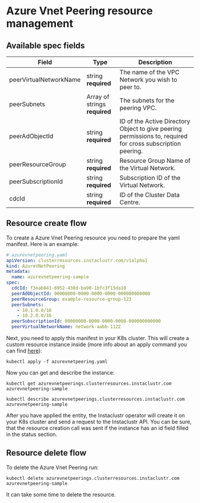 # Azure Vnet Peering resource management

## Available spec fields

| Field                                                 | Type                                           | Description                                                                                                |
|-------------------------------------------------------|------------------------------------------------|------------------------------------------------------------------------------------------------------------|
| peerVirtualNetworkName                                | string <br /> **required**                     | The name of the VPC Network you wish to peer to.                                                           |
| peerSubnets                                           | Array of strings <br /> **required** <br />    | The subnets for the peering VPC.                                                                           |
| peerAdObjectId                                        | string <br /> **required**                     | ID of the Active Directory Object to give peering permissions to, required for cross subscription peering. |                                                                                                                                                                                                                                                                                                                                                                                                                                                                              |
| peerResourceGroup                                     | string <br /> **required**                     | Resource Group Name of the Virtual Network.                                                                |
| peerSubscriptionId                                    | string <br /> **required** <br />              | Subscription ID of the Virtual Network.                                                                    |
| cdcId                                                 | string <br /> **required**                     | ID of the Cluster Data Centre.                                                                             |                                                                                                                                                                                                                                                                                                                                                                                                                                                                              |

## Resource create flow
To create a Azure Vnet Peering resource you need to prepare the yaml manifest. Here is an example:
```yaml
# azurevnetpeering.yaml
apiVersion: clusterresources.instaclustr.com/v1alpha1
kind: AzureVNetPeering
metadata:
  name: azurevnetpeering-sample
spec:
  cdcId: f3eab841-6952-430d-ba90-1bfc3f15da10
  peerAdObjectId: 00000000-0000-0000-0000-000000000000
  peerResourceGroup: example-resource-group-123
  peerSubnets:
    - 10.1.0.0/16
    - 10.2.0.0/16
  peerSubscriptionId: 00000000-0000-0000-0000-000000000000
  peerVirtualNetworkName: network-aabb-1122
```

Next, you need to apply this manifest in your K8s cluster. This will create a custom resource instance inside (more info about an apply command you can find [here](https://kubernetes.io/docs/reference/generated/kubectl/kubectl-commands#apply)):

```console
kubectl apply -f azurevnetpeering.yaml
```

Now you can get and describe the instance:

```console
kubectl get azurevnetpeerings.clusterresources.instaclustr.com azurevnetpeering-sample
```
```console
kubectl describe azurevnetpeerings.clusterresources.instaclustr.com azurevnetpeering-sample
```

After you have applied the entity, the Instaclustr operator will create it on your K8s cluster and send a request to the Instaclustr API. You can be sure, that the resource creation call was sent if the instance has an id field filled in the status section.

## Resource delete flow

To delete the Azure Vnet Peering run:
```console
kubectl delete azurevnetpeerings.clusterresources.instaclustr.com azurevnetpeering-sample
```

It can take some time to delete the resource.
